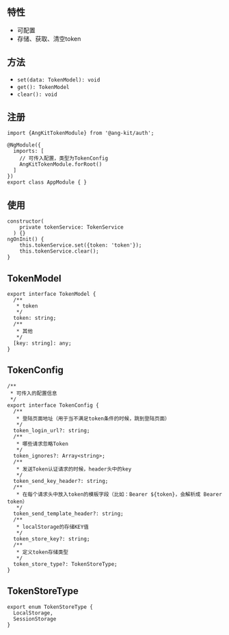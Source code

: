 ## 特性

- 可配置
- 存储、获取、清空token

## 方法

- `set(data: TokenModel): void`
- `get(): TokenModel`
- `clear(): void`

## 注册
```angular
import {AngKitTokenModule} from '@ang-kit/auth';

@NgModule({
  imports: [
    // 可传入配置，类型为TokenConfig
    AngKitTokenModule.forRoot()
  ]
})
export class AppModule { }
```

## 使用
```angular
constructor(
    private tokenService: TokenService
  ) {}
ngOnInit() {
    this.tokenService.set({token: 'token'});
    this.tokenService.clear();
}
```

## TokenModel
```angular
export interface TokenModel {
  /**
   * token
   */
  token: string;
  /**
   * 其他
   */
  [key: string]: any;
}
```

## TokenConfig
```angular
/**
 * 可传入的配置信息
 */
export interface TokenConfig {
  /**
   * 登陆页面地址（用于当不满足token条件的时候，跳到登陆页面）
   */
  token_login_url?: string;
  /**
   * 哪些请求忽略Token
   */
  token_ignores?: Array<string>;
  /**
   * 发送Token认证请求的时候，header头中的key
   */
  token_send_key_header?: string;
  /**
   * 在每个请求头中放入token的模板字段（比如：Bearer ${token}，会解析成 Bearer token）
   */
  token_send_template_header?: string;
  /**
   * localStorage的存储KEY值
   */
  token_store_key?: string;
  /**
   * 定义token存储类型
   */
  token_store_type?: TokenStoreType;
}
```

## TokenStoreType
```angular
export enum TokenStoreType {
  LocalStorage,
  SessionStorage
}
```
